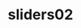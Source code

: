 ---
layout: default
category: bts
tags: ["openframeworks","kinect"]
video: "https://player.vimeo.com/video/363455754?badge=0&amp;autopause=0&amp;player_id=0&amp;app_id=72231"
title: "sliders02"
thumbnail: "https://i.vimeocdn.com/video/818616233_295x166.jpg?r=pad"
---
